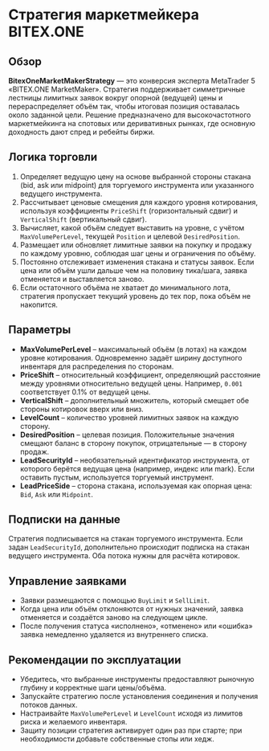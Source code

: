 # Стратегия маркетмейкера BITEX.ONE

## Обзор
**BitexOneMarketMakerStrategy** — это конверсия эксперта MetaTrader 5 «BITEX.ONE MarketMaker». Стратегия поддерживает симметричные лестницы лимитных заявок вокруг опорной (ведущей) цены и перераспределяет объём так, чтобы итоговая позиция оставалась около заданной цели. Решение предназначено для высокочастотного маркетмейкинга на спотовых или деривативных рынках, где основную доходность дают спред и ребейты биржи.

## Логика торговли
1. Определяет ведущую цену на основе выбранной стороны стакана (bid, ask или midpoint) для торгуемого инструмента или указанного ведущего инструмента.
2. Рассчитывает ценовые смещения для каждого уровня котирования, используя коэффициенты `PriceShift` (горизонтальный сдвиг) и `VerticalShift` (вертикальный сдвиг).
3. Вычисляет, какой объём следует выставить на уровне, с учётом `MaxVolumePerLevel`, текущей `Position` и целевой `DesiredPosition`.
4. Размещает или обновляет лимитные заявки на покупку и продажу по каждому уровню, соблюдая шаг цены и ограничения по объёму.
5. Постоянно отслеживает изменения стакана и статусы заявок. Если цена или объём ушли дальше чем на половину тика/шага, заявка отменяется и выставляется заново.
6. Если остаточного объёма не хватает до минимального лота, стратегия пропускает текущий уровень до тех пор, пока объём не накопится.

## Параметры
- **MaxVolumePerLevel** – максимальный объём (в лотах) на каждом уровне котирования. Одновременно задаёт ширину доступного инвентаря для распределения по сторонам.
- **PriceShift** – относительный коэффициент, определяющий расстояние между уровнями относительно ведущей цены. Например, `0.001` соответствует 0.1% от ведущей цены.
- **VerticalShift** – дополнительный множитель, который смещает обе стороны котировок вверх или вниз.
- **LevelCount** – количество уровней лимитных заявок на каждую сторону.
- **DesiredPosition** – целевая позиция. Положительные значения смещают баланс в сторону покупок, отрицательные — в сторону продаж.
- **LeadSecurityId** – необязательный идентификатор инструмента, от которого берётся ведущая цена (например, индекс или mark). Если оставить пустым, используется торгуемый инструмент.
- **LeadPriceSide** – сторона стакана, используемая как опорная цена: `Bid`, `Ask` или `Midpoint`.

## Подписки на данные
Стратегия подписывается на стакан торгуемого инструмента. Если задан `LeadSecurityId`, дополнительно происходит подписка на стакан ведущего инструмента. Оба потока нужны для расчёта котировок.

## Управление заявками
- Заявки размещаются с помощью `BuyLimit` и `SellLimit`.
- Когда цена или объём отклоняются от нужных значений, заявка отменяется и создаётся заново на следующем цикле.
- После получения статуса «исполнено», «отменено» или «ошибка» заявка немедленно удаляется из внутреннего списка.

## Рекомендации по эксплуатации
- Убедитесь, что выбранные инструменты предоставляют рыночную глубину и корректные шаги цены/объёма.
- Запускайте стратегию после установления соединения и получения потоков данных.
- Настраивайте `MaxVolumePerLevel` и `LevelCount` исходя из лимитов риска и желаемого инвентаря.
- Защиту позиции стратегия активирует один раз при старте; при необходимости добавьте собственные стопы или хедж.

